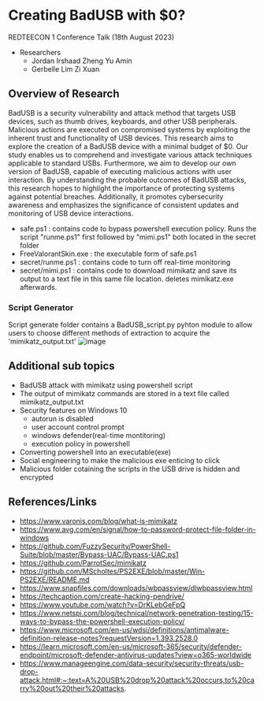 # Creating BadUSB with $0?
REDTEECON 1 Conference Talk (18th August 2023)
- Researchers
  - Jordan Irshaad Zheng Yu Amin
  - Gerbelle Lim Zi Xuan

## Overview of Research
BadUSB is a security vulnerability and attack method that targets USB devices, such as thumb drives, keyboards, and other USB peripherals. Malicious actions are executed on compromised systems by exploiting the inherent trust and functionality of USB devices. This research aims to explore the creation of a BadUSB device with a minimal budget of $0. 
Our study enables us to comprehend and investigate various attack techniques applicable to standard USBs. Furthermore, we aim to develop our own version of BadUSB, capable of executing malicious actions with user interaction. By understanding the probable outcomes of BadUSB attacks, this research hopes to highlight the importance of protecting systems against potential breaches. Additionally, it promotes cybersecurity awareness and emphasizes the significance of consistent updates and monitoring of USB device interactions.

- safe.ps1 : contains code to bypass powershell execution policy. Runs the script "runme.ps1" first followed by "mimi.ps1" both located in the secret folder
- FreeValorantSkin.exe : the executable form of safe.ps1
- secret/runme.ps1 : contains code to turn off real-time monitoring
- secret/mimi.ps1 : contains code to download mimikatz and save its output to a text file in this same file location. deletes mimikatz.exe afterwards.


### Script Generator 
Script generate folder contains a BadUSB_script.py pyhton module to allow users to choose different methods of extraction to acquire the 'mimikatz_output.txt'
![image](https://github.com/cdf-rtg/badusb-zerosgd/assets/118789580/621a872b-2d88-4c50-9c7f-400ff4575781)

## Additional sub topics
- BadUSB attack with mimikatz using powershell script
- The output of mimikatz commands are stored in a text file called mimikatz_output.txt 
- Security features on Windows 10
  - autorun is disabled
  - user account control prompt
  - windows defender(real-time montitoring)
  - execution policy in powershell
- Converting powershell into an executable(exe) 
- Social engineering to make the malicious exe enticing to click
- Malicious folder cotaining the scripts in the USB drive is hidden and encrypted
  


## References/Links
- https://www.varonis.com/blog/what-is-mimikatz 
- https://www.avg.com/en/signal/how-to-password-protect-file-folder-in-windows 
- https://github.com/FuzzySecurity/PowerShell-Suite/blob/master/Bypass-UAC/Bypass-UAC.ps1 
- https://github.com/ParrotSec/mimikatz 
- https://github.com/MScholtes/PS2EXE/blob/master/Win-PS2EXE/README.md
- https://www.snapfiles.com/downloads/wbpassview/dlwbpassview.html 
- https://techcaption.com/create-hacking-pendrive/
- https://www.youtube.com/watch?v=DrKLebGeFpQ
- https://www.netspi.com/blog/technical/network-penetration-testing/15-ways-to-bypass-the-powershell-execution-policy/ 
- https://www.microsoft.com/en-us/wdsi/definitions/antimalware-definition-release-notes?requestVersion=1.393.2528.0 
- https://learn.microsoft.com/en-us/microsoft-365/security/defender-endpoint/microsoft-defender-antivirus-updates?view=o365-worldwide 
- https://www.manageengine.com/data-security/security-threats/usb-drop-attack.html#:~:text=A%20USB%20drop%20attack%20occurs,to%20carry%20out%20their%20attacks.
